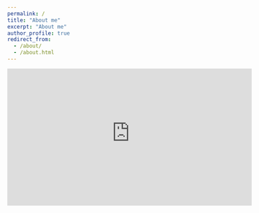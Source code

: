 ```yaml
---
permalink: /
title: "About me"
excerpt: "About me"
author_profile: true
redirect_from: 
  - /about/
  - /about.html
---
```

<iframe width="560" height="315" src="https://user-images.githubusercontent.com/64770184/225837595-38fdaad6-e253-4d4f-83f7-6686b9bfa3f5.mp4" frameborder="0" allow="accelerometer; autoplay; clipboard-write; encrypted-media; gyroscope; picture-in-picture; web-share" allowfullscreen></iframe>




